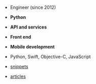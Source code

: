 - Engineer (since 2012)
- **Python**
- **API and services**
- **Front end**
- **Mobile development**

- Python, Swift, Objective-C, JavaScript
- [snippets](https://gist.github.com/a1k89)
- [articles](https://github.com/a1k89/blog/wiki)
